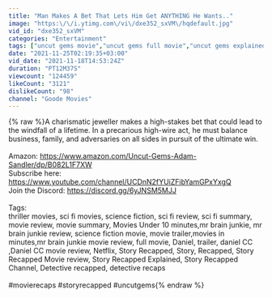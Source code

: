 ```yaml
---
title: "Man Makes A Bet That Lets Him Get ANYTHING He Wants.."
image: "https:\/\/i.ytimg.com\/vi\/dxe352_sxVM\/hqdefault.jpg"
vid_id: "dxe352_sxVM"
categories: "Entertainment"
tags: ["uncut gems movie","uncut gems full movie","uncut gems explained"]
date: "2021-11-25T02:19:35+03:00"
vid_date: "2021-11-18T14:53:24Z"
duration: "PT12M37S"
viewcount: "124459"
likeCount: "3121"
dislikeCount: "98"
channel: "Goode Movies"
---
```

{% raw %}A charismatic jeweller makes a high-stakes bet that could lead to the windfall of a lifetime. In a precarious high-wire act, he must balance business, family, and adversaries on all sides in pursuit of the ultimate win.<br /><br />Amazon: <a rel="nofollow" target="blank" href="https://www.amazon.com/Uncut-Gems-Adam-Sandler/dp/B082L1F7XW">https://www.amazon.com/Uncut-Gems-Adam-Sandler/dp/B082L1F7XW</a><br />Subscribe here: <a rel="nofollow" target="blank" href="https://www.youtube.com/channel/UCDnN2fYUiZFibYamGPxYxgQ">https://www.youtube.com/channel/UCDnN2fYUiZFibYamGPxYxgQ</a><br />Join the Discord: <a rel="nofollow" target="blank" href="https://discord.gg/6yJNSM5MJJ">https://discord.gg/6yJNSM5MJJ</a><br /><br />Tags:<br />thriller movies, sci fi movies, science fiction, sci fi review, sci fi summary, movie review, movie summary, Movies Under 10 minutes,mr brain junkie, mr brain junkie review, science fiction movie, movie trailer,movies in minutes,mr brain junkie movie review, full movie, Daniel, trailer, daniel CC ,Daniel CC movie review, Netflix, Story Recapped, Story, Recapped, Story Recapped Movie review, Story Recapped Explained, Story Recapped Channel, Detective recapped, detective recaps<br /><br />#movierecaps #storyrecapped #uncutgems{% endraw %}
